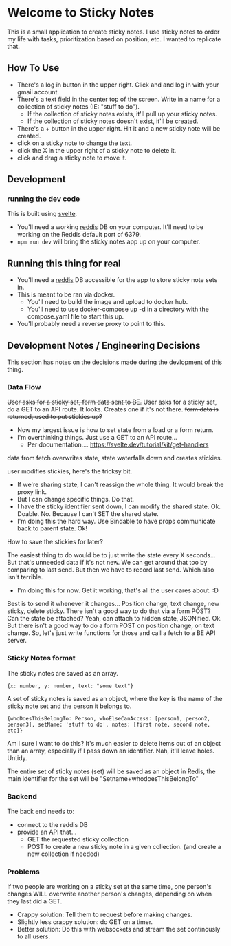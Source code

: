 # Welcome to Sticky Notes

This is a small application to create sticky notes. 
I use sticky notes to order my life with tasks, prioritization based on position, etc.
I wanted to replicate that. 

## How To Use

* There's a log in button in the upper right. Click and and log in with your gmail account. 
* There's a text field in the center top of the screen. Write in a name for a collection of sticky notes (IE: "stuff to do"). 
    * If the collection of sticky notes exists, it'll pull up your sticky notes. 
    * If the collection of sticky notes doesn't exist, it'll be created. 
* There's a + button in the upper right. Hit it and a new sticky note will be created.
* click on a sticky note to change the text.
* click the X in the upper right of a sticky note to delete it. 
* click and drag a sticky note to move it. 

## Development

### running the dev code

This is built using [svelte](https://svelte.dev/). 

* You'll need a working [reddis](https://redis.io/) DB on your computer. It'll need to be working on the Reddis default port of 6379. 
* `npm run dev` will bring the sticky notes app up on your computer. 


## Running this thing for real

* You'll need a [reddis](https://redis.io/) DB accessible for the app to store sticky note sets in.
* This is meant to be ran via docker. 
    * You'll need to build the image and upload to docker hub. 
    * You'll need to use docker-compose up -d in a directory with the compose.yaml file to start this up. 
* You'll probably need a reverse proxy to point to this. 


## Development Notes / Engineering Decisions

This section has notes on the decisions made during the devlopment of this thing. 


### Data Flow

<del>User asks for a sticky set, form data sent to BE.</del>
User asks for a sticky set, do a GET to an API route. 
It looks. Creates one if it's not there. 
<del>form data is returned, used to put stickies up?</del>

* Now my largest issue is how to set state from a load or a form return. 
* I'm overthinking things. Just use a GET to an API route... 
    * Per documentation.... https://svelte.dev/tutorial/kit/get-handlers

data from fetch overwrites state, state waterfalls down and creates stickies. 

user modifies stickies, here's the tricksy bit. 
* If we're sharing state, I can't reassign the whole thing. It would break the proxy link. 
* But I can change specific things. Do that. 
* I have the sticky identifier sent down, I can modify the shared state. Ok. Doable. No. Because I can't SET the shared state.
* I'm doing this the hard way. Use Bindable to have props communicate back to parent state. Ok! 

How to save the stickies for later? 

The easiest thing to do would be to just write the state every X seconds...
But that's unneeded data if it's not new. We can get around that too by comparing to last send. But then we have to record last send. Which also isn't terrible.

* I'm doing this for now. Get it working, that's all the user cares about. :D 


Best is to send it whenever it changes... Position change, text change, new sticky, delete sticky. 
There isn't a good way to do that via a form POST? Can the state be attached? Yeah, can attach to hidden state, JSONified. Ok.
But there isn't a good way to do a form POST on position change, on text change. So, let's just write functions for those and call a fetch to a BE API server. 

### Sticky Notes format

The sticky notes are saved as an array. 

`{x: number, y: number, text: "some text"}`

A set of sticky notes is saved as an object, where the key is the name of the sticky note set and the person it belongs to.

`{whoDoesThisBelongTo: Person, whoElseCanAccess: [person1, person2, person3], setName: 'stuff to do', notes: [first note, second note, etc]}`

Am I sure I want to do this? It's much easier to delete items out of an object than an array, especially if I pass down an identifier. Nah, it'll leave holes. Untidy. 

The entire set of sticky notes (set) will be saved as an object in Redis, the main identifier for the set will be "Setname+whodoesThisBelongTo"

### Backend

The back end needs to:

* connect to the reddis DB
* provide an API that...
    * GET the requested sticky collection
    * POST to create a new sticky note in a given collection. (and create a new collection if needed)

### Problems

If two people are working on a sticky set at the same time, one person's changes WILL overwrite another person's changes, depending on when they last did a GET. 

* Crappy solution: Tell them to request before making changes. 
* Slightly less crappy solution: do GET on a timer.
* Better solution: Do this with websockets and stream the set continously to all users. 